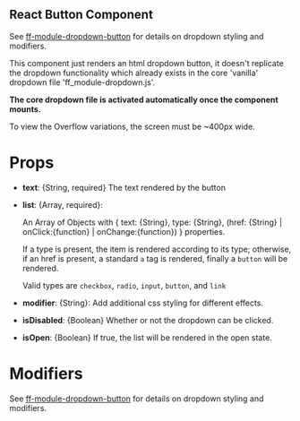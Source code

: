 ## React Button Component
<div data-ff_module-dropdown-button-component=""></div>

See [ff-module-dropdown-button](/blocks/core/ff_module/ff_module-dropdown-button/ff_module-dropdown-button.html) for details on dropdown styling and modifiers.

This component just renders an html dropdown button, it doesn't replicate the dropdown functionality which already exists in the core 'vanilla' dropdown file 'ff_module-dropdown.js'.

**The core dropdown file is activated automatically once the component mounts.**

To view the Overflow variations, the screen must be ~400px wide.


# Props 
- **text**: {String, required} The text rendered by the button
- **list**: {Array, required}: 
    
    An Array of Objects with { text: {String}, type: {String}, (href: {String} | onClick:{function} | onChange:{function}) } properties. 
    
    If a type is present, the item is rendered according to its type; otherwise, if an href is present, a standard `a` tag is rendered, finally a `button` will be rendered.

    Valid types are `checkbox`, `radio`, `input`, `button`, and `link`
- **modifier**: {String}: Add additional css styling for different effects.
- **isDisabled**: {Boolean} Whether or not the dropdown can be clicked.
- **isOpen**: {Boolean} If true, the list will be rendered in the open state.

# Modifiers
See [ff-module-dropdown-button](/blocks/core/ff_module/ff_module-dropdown-button/ff_module-dropdown-button.html) for details on dropdown styling and modifiers.
